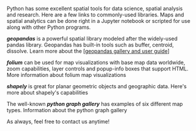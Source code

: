 Python has some excellent spatial tools for data science, spatial analysis and research. Here are a few links to commonly-used libraries. Maps and spatial analytics can be done right in a Jupyter notebook or scripted for use along with other Python programs.

***geopandas*** is a powerful spatial library modeled after the widely-used pandas library. Geopandas has built-in tools such as buffer, centroid, dissolve. Learn more about the [[geopandas gallery and user guide](https://geopandas.org/en/stable/gallery/index.html)]

***folium*** can be used for map visualizations with base map data worldwide, zoom capabilities, layer controls and popup-info boxes that support HTML. More information about folium map visualizations

***shapely*** is great for planar geometric objects and geographic data. Here's more about shapely's capabilities

The well-known ***python graph gallery*** has examples of six different map types. Information about the python graph gallery

As always, feel free to contact us anytime!
